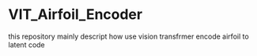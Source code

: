 # VIT_Airfoil_Encoder
this repository  mainly  descript  how use vision transfrmer   encode   airfoil  to  latent  code 
